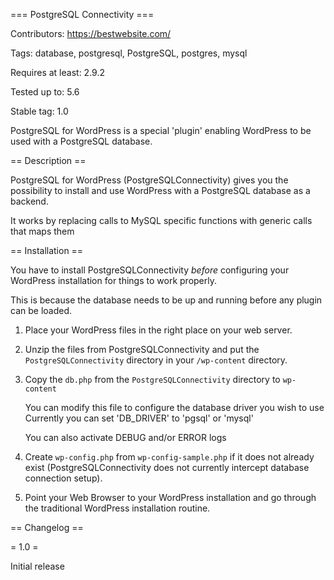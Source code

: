 === PostgreSQL Connectivity ===

Contributors: https://bestwebsite.com/

Tags: database, postgresql, PostgreSQL, postgres, mysql

Requires at least: 2.9.2

Tested up to: 5.6

Stable tag: 1.0


PostgreSQL for WordPress is a special 'plugin' enabling WordPress to be used with a PostgreSQL database.

== Description ==

PostgreSQL for WordPress (PostgreSQLConnectivity) gives you the possibility to install and use WordPress with a PostgreSQL database as a backend.

It works by replacing calls to MySQL specific functions with generic calls that maps them 

== Installation ==

You have to install PostgreSQLConnectivity *before* configuring your WordPress installation for things to work properly.

This is because the database needs to be up and running before any plugin can be loaded.

1.  Place your WordPress files in the right place on your web server.

1.	Unzip the files from PostgreSQLConnectivity and put the `PostgreSQLConnectivity` directory in your `/wp-content` directory.

1.	Copy the `db.php` from the `PostgreSQLConnectivity` directory to `wp-content`
	
	You can modify this file to configure the database driver you wish to use
	Currently you can set 'DB_DRIVER' to 'pgsql' or 'mysql'
	
	You can also activate DEBUG and/or ERROR logs

1.	Create `wp-config.php` from `wp-config-sample.php` if it does not already exist (PostgreSQLConnectivity does not currently intercept database connection setup).

1.	Point your Web Browser to your WordPress installation and go through the traditional WordPress installation routine.


== Changelog ==

= 1.0 =

Initial release